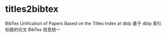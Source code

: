 # titles2bibtex
BibTex Unification of Papers Based on the Titles Index at dblp 基于 dblp 索引标题的论文 BibTex 信息统一
